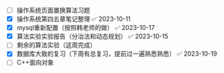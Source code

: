 - [ ] 操作系统页面置换算法习题
- [x] 操作系统第四五章笔记整理 ✅ 2023-10-11
- [x] mysql重新配置（按照韩老师的做） ✅ 2023-10-17
- [x] 算法实验实验报告（分治法和动态规划） ✅ 2023-10-15
- [ ] 剩余的算法实验（这周完成）
- [x] 数据库大致的复习（下周有总复习，提前过一遍熟悉熟悉） ✅ 2023-10-19
- [ ] C++面向对象